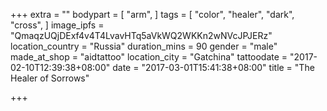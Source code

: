 +++
extra = ""
bodypart = [
  "arm",
]
tags = [
  "color",
  "healer",
  "dark",
  "cross",
]
image_ipfs = "QmaqzUQjDExf4v4T4LvavHTq5aVkWQ2WKKn2wNVcJPJERz"
location_country = "Russia"
duration_mins = 90
gender = "male"
made_at_shop = "aidtattoo"
location_city = "Gatchina"
tattoodate = "2017-02-10T12:39:38+08:00"
date = "2017-03-01T15:41:38+08:00"
title = "The Healer of Sorrows"

+++
